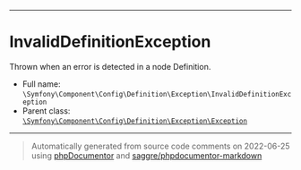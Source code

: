 ***

# InvalidDefinitionException

Thrown when an error is detected in a node Definition.



* Full name: `\Symfony\Component\Config\Definition\Exception\InvalidDefinitionException`
* Parent class: [`\Symfony\Component\Config\Definition\Exception\Exception`](./Exception.md)






***
> Automatically generated from source code comments on 2022-06-25 using [phpDocumentor](http://www.phpdoc.org/) and [saggre/phpdocumentor-markdown](https://github.com/Saggre/phpDocumentor-markdown)
